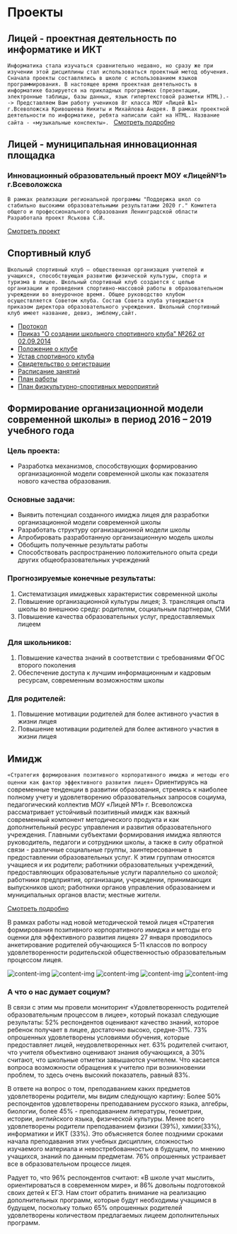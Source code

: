 # Проекты
## Лицей - проектная деятельность по информатике и ИКТ

`Информатика стала изучаться сравнительно недавно, но сразу же при изучении этой дисциплины стал использоваться проектный метод обучения. Сначала проекты составлялись в школе с использованием языков программирования. В настоящее время проектная деятельность в информатике базируется на прикладных программах (презентации, электронные таблицы, базы данных, язык гипертекстовой разметки НТМL).-->
Представляем Вам работу учеников 8г класса МОУ «Лицей №1» г.Всеволожска Кривошеева Никиты и Михайлова Андрея. В рамках проектной деятельности по информатике, ребята написали сайт на HTML. Название сайта - «музыкальные конспекты».
`
[Смотреть подробно](#)

## Лицей - муниципальная инновационная площадка
### Инновационный образовательный проект МОУ «Лицей№1» г.Всеволожска
`В рамках реализации региональной программы "Поддержка школ со стабильно высокими образовательными результатами 2020 г."
Комитета общего и профессионального образования Ленинградской области
Разработала проект Яськова С.И.`

[Смотреть проект](#)

## Спортивный клуб

`Школьный спортивный клуб — общественная организация учителей и учащихся, способствующая развитию физической культуры, спорта и туризма в лицее. Школьный спортивный клуб создается с целью организации и проведения спортивно-массовой работы в образовательном учреждении во внеурочное время. Общее руководство клубом осуществляется Советом клуба. Состав Совета клуба утверждается приказом директора образовательного учреждения. Школьный спортивный клуб имеет название, девиз, эмблему,сайт.`

- [Протокол](#)
- [Приказ "О создании школьного спортивного клуба" №262 от 02.09.2014](#)
- [Положение о клубе](#)
- [Устав спортивного клуба](#)
- [Свидетельство о регистрации](#)
- [Расписание занятий](#)
- [План работы](#)
- [План физкультурно-спортивных мероприятий](#)

## Формирование организационной модели современной школы» в период 2016 – 2019 учебного года

### Цель проекта:

- Разработка механизмов, способствующих формированию организационной модели современной школы как показателя нового качества образования.

### Основные задачи:

- Выявить потенциал созданного имиджа лицея для разработки организационной модели современной школы
- Разработать структуру организационной модели школы
- Апробировать разработанную организационную модель школы
- Обобщить полученные результаты работы
- Способствовать распространению положительного опыта среди других общеобразовательных учреждений

### Прогнозируемые конечные результаты:

1. Систематизация имиджевых характеристик современной школы
1. Повышение организационной культуры лицея; 3. трансляция опыта школы во внешнюю среду: родителям, социальным партнерам, СМИ
1. Повышение качества образовательных услуг, предоставляемых лицеем

### Для школьников:

1. Повышение качества знаний в соответствии с требованиями ФГОС второго поколения
1. Обеспечение доступа к лучшим информационным и кадровым ресурсам, современным возможностям школы

### Для родителей:

1. Повышение мотивации родителей для более активного участия в жизни лицея
1. Повышение мотивации родителей для более активного участия в жизни лицея

## Имидж

`«Стратегия формирования позитивного корпоративного имиджа и методы его оценки как фактор эффективного развития лицея»`
Ориентируясь на современные тенденции в развитии образования, стремясь к наиболее полному учету и удовлетворению образовательных запросов социума, педагогический коллектив МОУ «Лицей №1» г. Всеволожска рассматривает устойчивый позитивный имидж как важный современный компонент методического продукта и как дополнительный ресурс управления и развития образовательного учреждения.
Главными субъектами формирования имиджа являются руководитель, педагоги и сотрудники школы, а также в силу обратной связи - различные социальные группы, заинтересованные в предоставлении образовательных услуг. К этим группам относятся учащиеся и их родители; работники образовательных учреждений, предоставляющих образовательные услуги параллельно со школой; работники предприятия, организации, учреждении, принимающих выпускников школ; работники органов управления образованием и муниципальных органов власти; местные жители.

[Смотреть подробно](#)

В рамках работы над новой методической темой лицея «Стратегия формирования позитивного корпоративного имиджа и методы его оценки для эффективного развития лицея» 27 января проводилось анкетирование родителей обучающихся 5-11 классов по вопросу удовлетворенности родительской общественностью образовательным процессом лицея.

<!-- Images html code -->

![content-img](@img/website-content/F463.jpg)
![content-img](@img/website-content/F464.jpg)
![content-img](@img/website-content/F465.jpg)
![content-img](@img/website-content/F466.jpg)
![content-img](@img/website-content/F467.jpg)

### А что о нас думает социум?

В связи с этим мы провели мониторинг «Удовлетворенность родителей образовательным процессом в лицее», который показал следующие результаты: 52% респондентов оценивают качество знаний, которое ребенок получает в лицее, достаточно высоко, средне-31%. 73% опрошенных удовлетворены условиями обучения, которые предоставляет лицей, неудовлетворенных нет. 63% родителей считают, что учителя объективно оценивают знания обучающихся, а 30% считают, что школьные отметки завышаются учителем. Что касается вопроса возможности обращения к учителю при возникновении проблем, то здесь очень высокий показатель, равный 83%.

В ответе на вопрос о том, преподаванием каких предметов удовлетворены родители, мы видим следующую картину: Более 50% респондентов удовлетворены преподаванием русского языка, алгебры, биологии, более 45% - преподаванием литературы, геометрии, истории, английского языка, физической культуры. Менее всего удовлетворены родители преподаванием физики (39%), химии(33%), информатики и ИКТ (33%). Это объясняется более поздними сроками начала преподавания этих учебных дисциплин, сложностью изучаемого материала и невостребованностью в будущем, по мнению учащихся, знаний по данным предметам. 76% опрошенных устраивает все в образовательном процессе лицея.

Радует то, что 96% респондентов считают: «В школе учат мыслить, ориентироваться в современном мире», и 86% довольны подготовкой своих детей к ЕГЭ. Нам стоит обратить внимание на реализацию дополнительных программ, которые будут необходимы учащимся в будущем, поскольку только 65% опрошенных родителей удовлетворены количеством предлагаемых лицеем дополнительных программ.